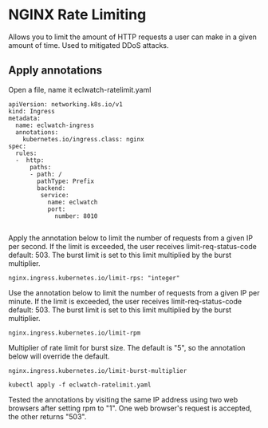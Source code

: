# NGINX Rate Limiting
Allows you to limit the amount of HTTP requests a user can make in a given amount of time.  Used to mitigated DDoS attacks.  
## Apply annotations
Open a file, name it eclwatch-ratelimit.yaml

```
apiVersion: networking.k8s.io/v1
kind: Ingress
metadata:
  name: eclwatch-ingress
  annotations:
    kubernetes.io/ingress.class: nginx
spec:
  rules:
  -  http:
      paths:
      - path: /
        pathType: Prefix
        backend:
         service:
           name: eclwatch
           port:
             number: 8010
             
```

Apply the annotation below to limit the number of requests from a given IP per second.  If the limit is exceeded, the user receives limit-req-status-code default: 503.
The burst limit is set to this limit multiplied by the burst multiplier.


```
nginx.ingress.kubernetes.io/limit-rps: "integer"

```
Use the annotation below to limit the number of requests from a given IP per minute.  If the limit is exceeded, the user receives limit-req-status-code default: 503.
The burst limit is set to this limit multiplied by the burst multiplier.

```
nginx.ingress.kubernetes.io/limit-rpm

```

Multiplier of rate limit for burst size.  The default is "5", so the annotation below will override the default.

```
nginx.ingress.kubernetes.io/limit-burst-multiplier

```

```
kubectl apply -f eclwatch-ratelimit.yaml

```

Tested the annotations by visiting the same IP address using two web browsers after setting rpm to "1".  One web browser's request is accepted, the other returns "503".
